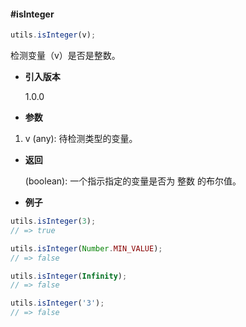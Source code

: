 #### #isInteger

```javascript
utils.isInteger(v);
```

检测变量（v）是否是整数。

- **引入版本**

    1.0.0

- **参数**

1. v (any): 待检测类型的变量。

- **返回**

    (boolean): 一个指示指定的变量是否为 整数 的布尔值。

- **例子**

```javascript
utils.isInteger(3);
// => true

utils.isInteger(Number.MIN_VALUE);
// => false

utils.isInteger(Infinity);
// => false

utils.isInteger('3');
// => false
```
